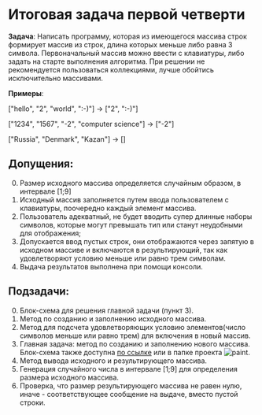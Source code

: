 # Итоговая задача первой четверти

**Задача**: Написать программу, которая из имеющегося массива строк формирует массив из строк, длина которых меньше либо равна 3 символа. Первоначальный массив можно ввести с клавиатуры, либо задать на старте выполнения алгоритма. При решении не рекомендуется пользоваться коллекциями, лучше обойтись исключительно массивами.

**Примеры**:

["hello", "2", "world", ":-)"] -> ["2", ":-)"]

["1234", "1567", "-2", "computer science"] -> ["-2"]

["Russia", "Denmark", "Kazan"] -> []

## Допущения:

0. Размер исходного массива определяется случайным образом, в интервале [1;9]
1. Исходный массив заполняется путем ввода пользователем с клавиатуры, поочередно каждый элемент массива. 
2. Пользователь адекватный, не будет вводить супер длинные наборы символов, которые могут превышать тип или станут неудобными для отображения; 
3. Допускается ввод пустых строк, они отображаются через запятую в исходном массиве и включаются в результирующий, так как удовлетворяют условию меньше или равно трем символам. 
4. Выдача результатов выполнена при помощи консоли.

## Подзадачи:
0. Блок-схема для решения главной задачи (пункт 3).
1. Метод по созданию и заполнению исходного массива. 
2. Метод для подсчета удовлетворяющих условию элементов(число символов меньше или равно трем) для включения в новый массив.
3. Главная задача: метод по созданию  и заполнению нового массива. 
Блок-схема также доступна [по ссылке](https://github.com/DariaPoklonskaia/Q1FinalTask/blob/main/MainTaskScheme.drawio.png) или в папке проекта ![paint](/Q1FinalTask/MainTaskScheme.drawio.png). 
4. Метод вывода исходного и результирующего массива. 
5. Генерация случайного числа в интервале [1;9]  для определения размера исходного массива. 
6. Проверка, что размер результирующего массива не равен нулю, иначе - соответствующее сообщение на выдаче, вместо пустой строки.


